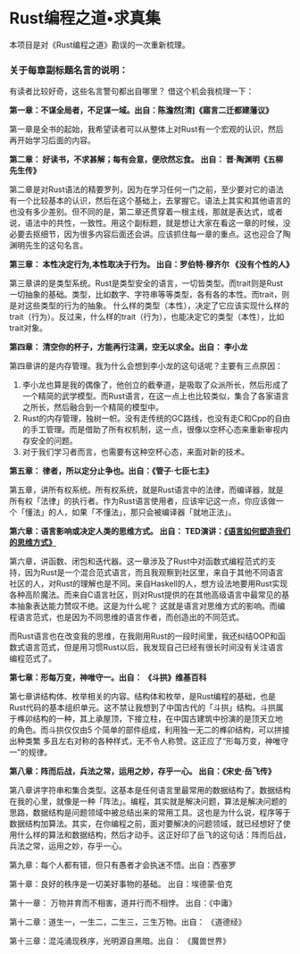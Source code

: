 # Rust编程之道•求真集

本项目是对《Rust编程之道》勘误的一次重新梳理。

### 关于每章副标题名言的说明：

有读者比较好奇，这些名言警句都出自哪里？ 借这个机会我梳理一下：

**第一章：不谋全局者，不足谋一域。出自：陈澹然\[清\]《寤言二迁都建藩议》**

第一章是全书的起始，我希望读者可以从整体上对Rust有一个宏观的认识，然后再开始学习后面的内容。

**第二章： 好读书，不求甚解；每有会意，便欣然忘食。  出自： 晋·陶渊明《五柳先生传》**

第二章是对Rust语法的精要罗列，因为在学习任何一门之前，至少要对它的语法有一个比较基本的认识，然后在这个基础上，去掌握它。语法上其实和其他语言的也没有多少差别。但不同的是，第二章还贯穿着一根主线，那就是表达式，或者说，语法中的共性，一致性。用这个副标题，就是想让大家在看这一章的时候，没必要去抠细节，因为很多内容后面还会讲。应该抓住每一章的重点。这也迎合了陶渊明先生的这句名言。

**第三章：  本性决定行为,本性取决于行为。 出自：罗伯特·穆齐尔 《没有个性的人》**

第三章讲的是类型系统。Rust是类型安全的语言，一切皆类型。而trait则是Rust一切抽象的基础。类型，比如数字、字符串等等类型，各有各的本性。而trait，则是对这些类型的行为的抽象。 什么样的类型（本性），决定了它应该实现什么样的trait（行为）。反过来，什么样的trait（行为），也能决定它的类型（本性），比如trait对象。

**第四章： 清空你的杯子，方能再行注满，空无以求全。出自： 李小龙**

第四章讲的是内存管理。我为什么会想到李小龙的这句话呢？主要有三点原因：

1. 李小龙也算是我的偶像了，他创立的截拳道，是吸取了众派所长，然后形成了一个精简的武学模型。而Rust语言，在这一点上也比较类似，集合了各家语言之所长，然后融合到一个精简的模型中。
2. Rust的内存管理，独树一帜。没有走传统的GC路线，也没有走C和Cpp的自由的手工管理。而是借助了所有权机制，这一点，很像以空杯心态来重新审视内存安全的问题。
3. 对于我们学习者而言，也需要有这种空杯心态，来面对新的技术。

**第五章：  律者，所以定分止争也。出自：《管子·七臣七主》**

第五章，讲所有权系统。所有权系统，就是Rust语言中的法律，而编译器，就是所有权「法律」的执行者。作为Rust语言使用者，应该牢记这一点，你应该做一个「懂法」的人，如果「不懂法」，那只会被编译器「就地正法」。

**第六章：语言影响或决定人类的思维方式。 出自： TED演讲：**[**《语言如何塑造我们的思维方式》**](https://www.ted.com/talks/lera_boroditsky_how_language_shapes_the_way_we_think/transcript?language=zh-cn)

第六章，讲函数、闭包和迭代器。这一章涉及了Rust中对函数式编程范式的支持，因为Rust是一个混合范式语言，而且我观察到社区里，来自于其他不同语言社区的人，对Rust的理解也是不同。来自Haskell的人，想方设法地要用Rust实现各种高阶魔法。而来自C语言社区，则对Rust提供的在其他高级语言中最常见的基本抽象表达能力赞叹不绝。这是为什么呢？ 这就是语言对思维方式的影响。而编程语言范式，也是因为不同思维的语言作者，而创造出的不同范式。

而Rust语言也在改变我的思维，在我刚用Rust的一段时间里，我还纠结OOP和函数式语言范式，但是用习惯Rust以后，我发现自己已经有很长时间没有关注语言编程范式了。

**第七章：形每万变，神唯守一。出自： 《斗拱》维基百科**

第七章讲结构体、枚举相关的内容。结构体和枚举，是Rust编程的基础，也是Rust代码的基本组织单元。这不禁让我想到了中国古代的「斗拱」结构。斗拱属于榫卯结构的一种，其上承屋顶，下接立柱，在中国古建筑中扮演的是顶天立地 的角色。而斗拱仅仅由5 个简单的部件组成，利用独一无二的榫卯结构，可以拼接出种类繁 多且左右对称的各种样式，无不令人称赞。这正应了“形每万变，神唯守一”的规律。

**第八章：阵而后战，兵法之常，运用之妙，存乎一心。  出自：《宋史·岳飞传》**

第八章讲字符串和集合类型。这基本是任何语言里最常用的数据结构了。数据结构在我的心里，就像是一种「阵法」。编程，其实就是解决问题，算法是解决问题的思路，数据结构是问题领域中被总结出来的常用工具。这也是为什么说，程序等于数据结构加算法。其实，在你编程之前，面对要解决的问题领域，就已经想好了使用什么样的算法和数据结构，然后才动手。这正好印了岳飞的这句话：阵而后战，兵法之常，运用之妙，存乎一心。

第九章：每个人都有错，但只有愚者才会执迷不悟。出自：西塞罗



第十章：良好的秩序是一切美好事物的基础。  出自：埃德蒙·伯克

第十一章： 万物并育而不相害，道并行而不相悖。 出自：《中庸》

第十二章：道生一，一生二，二生三，三生万物。出自： 《道德经》

第十三章：混沌涌现秩序，光明源自黑暗。出自： 《魔兽世界》


